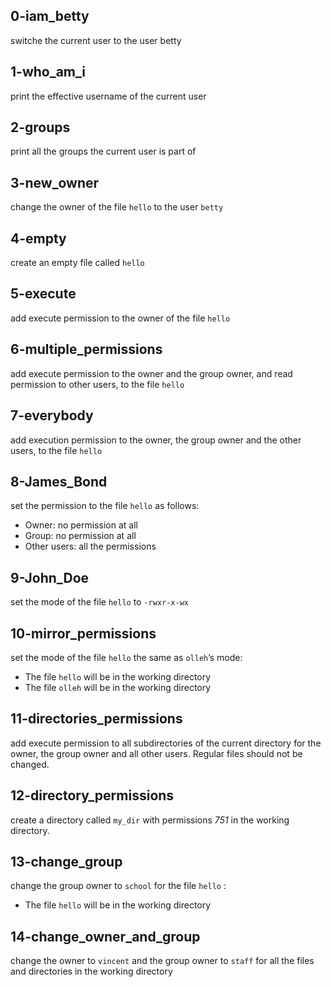 ## 0-iam_betty
switche the current user to the user betty
## 1-who_am_i
print the effective username of the current user
## 2-groups
print all the groups the current user is part of
## 3-new_owner
change the owner of the file `hello` to the user `betty`
## 4-empty
create an empty file called `hello`
## 5-execute
add execute permission to the owner of the file `hello`
## 6-multiple_permissions
add execute permission to the owner and the group owner, and read permission to other users, to the file `hello`
## 7-everybody
add execution permission to the owner, the group owner and the other users, to the file `hello`
## 8-James_Bond
set the permission to the file `hello` as follows:
- Owner: no permission at all
- Group: no permission at all
- Other users: all the permissions
## 9-John_Doe
set the mode of the file `hello` to `-rwxr-x-wx`
## 10-mirror_permissions
set the mode of the file `hello` the same as `olleh`’s mode:
- The file `hello` will be in the working directory
- The file `olleh` will be in the working directory
## 11-directories_permissions
add execute permission to all subdirectories of the current directory for the owner, the group owner and all other users. Regular files should not be changed.
## 12-directory_permissions
create a directory called `my_dir` with permissions *751* in the working directory.
## 13-change_group
change the group owner to `school` for the file `hello` :
- The file `hello` will be in the working directory
## 14-change_owner_and_group
change the owner to `vincent` and the group owner to `staff` for all the files and directories in the working directory
